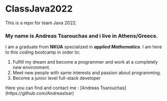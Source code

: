 # ClassJava2022
 This is a repo for team Java 2022.

### My name is **Andreas Tsarouchas** and i live in Athens/Greece.
I am a graduate from **NKUA** specialized in ***applied Mathematics***.
I am here to this coding bootcamp in order to:
<ol>
    <li>Fulfill my dream and become a programmer and work at a completely new environment.</li>
    <li>Meet new people with same interests and passion about programming.</li>
    <li>Become a junior level full-stack developer</li>
</ol>
Here you can find and contact me : [Andreas Tsarouchas](https://github.com/Andreastsar)